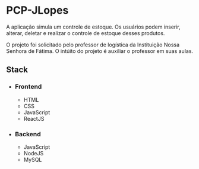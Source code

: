 # PCP-JLopes

A aplicação simula um controle de estoque. Os usuários podem inserir, alterar, deletar e realizar o controle de estoque desses produtos.

O projeto foi solicitado pelo professor de logística da Instituição Nossa Senhora de Fátima. O intúito do projeto é auxiliar o professor em suas aulas.

<!-- PCPJLopes.Heroku -->
<!-- git subtree push --prefix api  PCPJLopes.Heroku master -->
<!-- 
  $ git config --global user.name "DanielAssuncaoDev"
  $ git config --global user.email danielaristotelis@gmail.com
-->

## Stack

- ### Frontend

  - HTML
  - CSS
  - JavaScript
  - ReactJS
  
- ### Backend

  - JavaScript
  - NodeJS
  - MySQL
  
